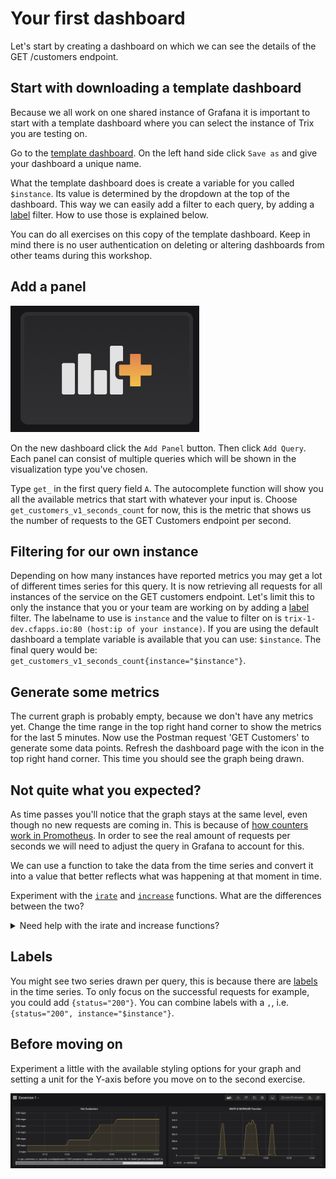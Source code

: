 # Your first dashboard

Let's start by creating a dashboard on which we can see the details of the GET /customers endpoint. 

## Start with downloading a template dashboard
Because we all work on one shared instance of Grafana it is important to start with a template dashboard where you can select the instance of Trix you are testing on. 

Go to the [template dashboard](https://idb-grafana-616.cfapps.io/d/AD4iA3mWz/template-dashboard?editview=settings&orgId=1). On the left hand side click `Save as` and give your dashboard a unique name. 

What the template dashboard does is create a variable for you called `$instance`. Its value is determined by the dropdown at the top of the dashboard. This way we can easily add a filter to each query, by adding a [label](https://prometheus.io/docs/prometheus/latest/querying/basics/#time-series-selectors) filter. How to use those is explained below.

You can do all exercises on this copy of the template dashboard. Keep in mind there is no user authentication on deleting or altering dashboards from other teams during this workshop.

## Add a panel
![Click the Add Panel button](images/add_panel.png ':size=150')

On the new dashboard click the `Add Panel` button. Then click `Add Query`. Each panel can consist of multiple queries which will be shown in the visualization type you've chosen.

Type `get_` in the first query field `A`. The autocomplete function will show you all the available metrics that start with whatever your input is. Choose `get_customers_v1_seconds_count` for now, this is the metric that shows us the number of requests to the GET Customers endpoint per second.

## Filtering for our own instance
Depending on how many instances have reported metrics you may get a lot of different times series for this query. It is now retrieving all requests for all instances of the service on the GET customers endpoint. Let's limit this to only the instance that you or your team are working on by adding a [label](https://prometheus.io/docs/prometheus/latest/querying/basics/#time-series-selectors) filter. The labelname to use is `instance` and the value to filter on is `trix-1-dev.cfapps.io:80 (host:ip of your instance)`. If you are using the default dashboard a template variable is available that you can use: `$instance`. The final query would be: `get_customers_v1_seconds_count{instance="$instance"}`.

## Generate some metrics
The current graph is probably empty, because we don't have any metrics yet. Change the time range in the top right hand corner to show the metrics for the last 5 minutes. Now use the Postman request 'GET Customers' to generate some data points. Refresh the dashboard page with the icon in the top right hand corner. This time you should see the graph being drawn.
## Not quite what you expected?
As time passes you'll notice that the graph stays at the same level, even though no new requests are coming in. This is because of [how counters work in Promotheus](https://www.robustperception.io/how-does-a-prometheus-counter-work). In order to see the real amount of requests per seconds we will need to adjust the query in Grafana to account for this. 

We can use a function to take the data from the time series and convert it into a value that better reflects what was happening at that moment in time. 

Experiment with the [`irate`](https://prometheus.io/docs/prometheus/latest/querying/functions/#irate) and [`increase`](https://prometheus.io/docs/prometheus/latest/querying/functions/#increase) functions. What are the differences between the two?

<details><summary>Need help with the irate and increase functions?</summary>
<p>

```
While editing the panel click the `Add query` button on the right, it will add an additional input field `B`
Query A: irate(get_customers_v1_seconds_count{status="200", instance="$instance"}[1m])
Query B: increase(get_customers_v1_seconds_count{status="200", instance="$instance"}[1m])
Enter a descriptive name in the respective legend fields. 
Clicking on the small colored line in front of the series, just below the graph, allow you to choose a color for the series.
```
<img src="images/rate_increase.png" width=500px><br/>
</p>
</details>

## Labels

You might see two series drawn per query, this is because there are [labels](https://prometheus.io/docs/prometheus/latest/querying/basics/#time-series-selectors) in the time series. To only focus on the successful requests for example, you could add `{status="200"}`. You can combine labels with a `,`, i.e. `{status="200", instance="$instance"}`.

## Before moving on

Experiment a little with the available styling options for your graph and setting a unit for the Y-axis before you move on to the second exercise.

![Your dashboard should look something like this](images/exercise1.png ':size=700')
